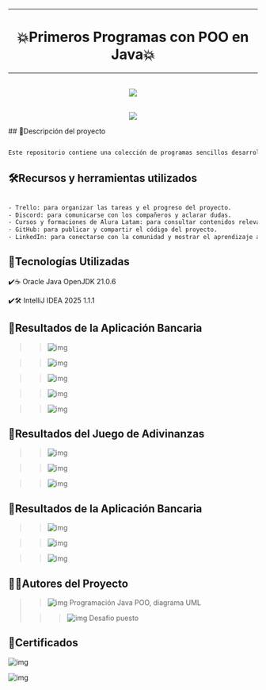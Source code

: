 ***
# <h1 align="center"> 💥Primeros Programas con POO en Java💥 </h1>
***

<p align="center">
<br><img src="img/presentacion1">
</p>

<p align="center">
<br><img src="img/presentacion2">
</p>
## 📄Descripción del proyecto

```sh

Este repositorio contiene una colección de programas sencillos desarrollados en Java utilizando los fundamentos de la Programación Orientada a Objetos (POO). Está pensado como un punto de partida para estudiantes o autodidactas que estén dando sus primeros pasos en el paradigma orientado a objetos con el lenguaje Java.

```

## 🛠️Recursos y herramientas utilizados

```sh

- Trello: para organizar las tareas y el progreso del proyecto.
- Discord: para comunicarse con los compañeros y aclarar dudas.
- Cursos y formaciones de Alura Latam: para consultar contenidos relevantes y obtener más información.
- GitHub: para publicar y compartir el código del proyecto.
- LinkedIn: para conectarse con la comunidad y mostrar el aprendizaje adquirido.

```

## 🧱Tecnologías Utilizadas

✔️☕ Oracle Java OpenJDK 21.0.6

✔️🛠️ IntelliJ IDEA 2025 1.1.1

## 🔆Resultados de la Aplicación Bancaria

>> ![img](images/AplicacionBancaria.png)

>> ![img](images/salida1.png)

>> ![img](images/salida2.png)

>> ![img](images/salida3.png)

>> ![img](images/salida4.png)

## 🔆Resultados del Juego de Adivinanzas

>> ![img](images/JuegoDeAdivinanzas.png)

>> ![img](images/noAdivino.png)

>> ![img](images/adivinaste.png)

## 🔆Resultados de la Aplicación Bancaria

>> ![img](images/JuegoDeAdivinanzas.png)

>> ![img](images/noAdivino.png)

>> ![img](images/adivinaste.png)

## 👩👨Autores del Proyecto

>> ![img](images/Foto_Pequena_julio.png)    Programación Java POO, diagrama UML
>                               
>>> ![img](images/Alura_Latam2.png)  Desafio puesto

## 📜Certificados

![img](images/Certificado1.png)

![img](images/certificado2.png)